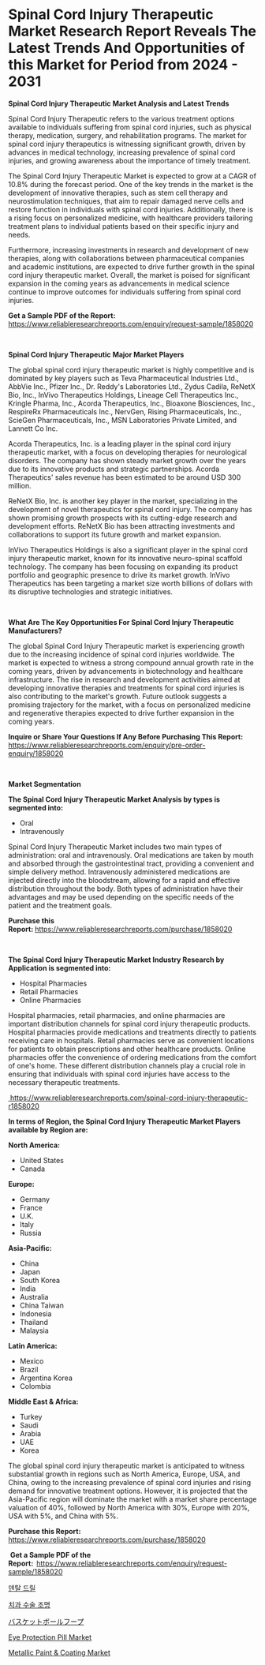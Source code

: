 <p><h1>Spinal Cord Injury Therapeutic Market Research Report Reveals The Latest Trends And Opportunities of this Market for Period from 2024 - 2031</h1></p><p><strong>Spinal Cord Injury Therapeutic Market Analysis and Latest Trends</strong></p>
<p><p>Spinal Cord Injury Therapeutic refers to the various treatment options available to individuals suffering from spinal cord injuries, such as physical therapy, medication, surgery, and rehabilitation programs. The market for spinal cord injury therapeutics is witnessing significant growth, driven by advances in medical technology, increasing prevalence of spinal cord injuries, and growing awareness about the importance of timely treatment.</p><p>The Spinal Cord Injury Therapeutic Market is expected to grow at a CAGR of 10.8% during the forecast period. One of the key trends in the market is the development of innovative therapies, such as stem cell therapy and neurostimulation techniques, that aim to repair damaged nerve cells and restore function in individuals with spinal cord injuries. Additionally, there is a rising focus on personalized medicine, with healthcare providers tailoring treatment plans to individual patients based on their specific injury and needs.</p><p>Furthermore, increasing investments in research and development of new therapies, along with collaborations between pharmaceutical companies and academic institutions, are expected to drive further growth in the spinal cord injury therapeutic market. Overall, the market is poised for significant expansion in the coming years as advancements in medical science continue to improve outcomes for individuals suffering from spinal cord injuries.</p></p>
<p><strong>Get a Sample PDF of the Report:&nbsp;</strong> <a href="https://www.reliableresearchreports.com/enquiry/request-sample/1858020">https://www.reliableresearchreports.com/enquiry/request-sample/1858020</a></p>
<p>&nbsp;</p>
<p><strong>Spinal Cord Injury Therapeutic Major Market Players</strong></p>
<p><p>The global spinal cord injury therapeutic market is highly competitive and is dominated by key players such as Teva Pharmaceutical Industries Ltd., AbbVie Inc., Pfizer Inc., Dr. Reddy's Laboratories Ltd., Zydus Cadila, ReNetX Bio, Inc., InVivo Therapeutics Holdings, Lineage Cell Therapeutics Inc., Kringle Pharma, Inc., Acorda Therapeutics, Inc., Bioaxone Biosciences, Inc., RespireRx Pharmaceuticals Inc., NervGen, Rising Pharmaceuticals, Inc., ScieGen Pharmaceuticals, Inc., MSN Laboratories Private Limited, and Lannett Co Inc.</p><p>Acorda Therapeutics, Inc. is a leading player in the spinal cord injury therapeutic market, with a focus on developing therapies for neurological disorders. The company has shown steady market growth over the years due to its innovative products and strategic partnerships. Acorda Therapeutics' sales revenue has been estimated to be around USD 300 million.</p><p>ReNetX Bio, Inc. is another key player in the market, specializing in the development of novel therapeutics for spinal cord injury. The company has shown promising growth prospects with its cutting-edge research and development efforts. ReNetX Bio has been attracting investments and collaborations to support its future growth and market expansion.</p><p>InVivo Therapeutics Holdings is also a significant player in the spinal cord injury therapeutic market, known for its innovative neuro-spinal scaffold technology. The company has been focusing on expanding its product portfolio and geographic presence to drive its market growth. InVivo Therapeutics has been targeting a market size worth billions of dollars with its disruptive technologies and strategic initiatives.</p></p>
<p>&nbsp;</p>
<p><strong>What Are The Key Opportunities For Spinal Cord Injury Therapeutic Manufacturers?</strong></p>
<p><p>The global Spinal Cord Injury Therapeutic market is experiencing growth due to the increasing incidence of spinal cord injuries worldwide. The market is expected to witness a strong compound annual growth rate in the coming years, driven by advancements in biotechnology and healthcare infrastructure. The rise in research and development activities aimed at developing innovative therapies and treatments for spinal cord injuries is also contributing to the market's growth. Future outlook suggests a promising trajectory for the market, with a focus on personalized medicine and regenerative therapies expected to drive further expansion in the coming years.</p></p>
<p><strong>Inquire or Share Your Questions If Any Before Purchasing This Report:</strong> <a href="https://www.reliableresearchreports.com/enquiry/pre-order-enquiry/1858020">https://www.reliableresearchreports.com/enquiry/pre-order-enquiry/1858020</a></p>
<p>&nbsp;</p>
<p><strong>Market Segmentation</strong></p>
<p><strong>The Spinal Cord Injury Therapeutic Market Analysis by types is segmented into:</strong></p>
<p><ul><li>Oral</li><li>Intravenously</li></ul></p>
<p><p>Spinal Cord Injury Therapeutic Market includes two main types of administration: oral and intravenously. Oral medications are taken by mouth and absorbed through the gastrointestinal tract, providing a convenient and simple delivery method. Intravenously administered medications are injected directly into the bloodstream, allowing for a rapid and effective distribution throughout the body. Both types of administration have their advantages and may be used depending on the specific needs of the patient and the treatment goals.</p></p>
<p><strong>Purchase this Report:&nbsp;</strong><a href="https://www.reliableresearchreports.com/purchase/1858020">https://www.reliableresearchreports.com/purchase/1858020</a></p>
<p>&nbsp;</p>
<p><strong>The Spinal Cord Injury Therapeutic Market Industry Research by Application is segmented into:</strong></p>
<p><ul><li>Hospital Pharmacies</li><li>Retail Pharmacies</li><li>Online Pharmacies</li></ul></p>
<p><p>Hospital pharmacies, retail pharmacies, and online pharmacies are important distribution channels for spinal cord injury therapeutic products. Hospital pharmacies provide medications and treatments directly to patients receiving care in hospitals. Retail pharmacies serve as convenient locations for patients to obtain prescriptions and other healthcare products. Online pharmacies offer the convenience of ordering medications from the comfort of one's home. These different distribution channels play a crucial role in ensuring that individuals with spinal cord injuries have access to the necessary therapeutic treatments.</p></p>
<p><a href="https://www.reliableresearchreports.com/spinal-cord-injury-therapeutic-r1858020">&nbsp;https://www.reliableresearchreports.com/spinal-cord-injury-therapeutic-r1858020</a></p>
<p><strong>In terms of Region, the Spinal Cord Injury Therapeutic Market Players available by Region are:</strong></p>
<p>
    <p> <strong> North America: </strong>
        <ul>
            <li>United States</li>
            <li>Canada</li>
        </ul>
        </p> 
    <p> <strong> Europe: </strong>
        <ul>
            <li>Germany</li>
            <li>France</li>
            <li>U.K.</li>
            <li>Italy</li>
            <li>Russia</li>
        </ul>
        </p> 
    <p> <strong> Asia-Pacific: </strong>
        <ul>
            <li>China</li>
            <li>Japan</li>
            <li>South Korea</li>
            <li>India</li>
            <li>Australia</li>
            <li>China Taiwan</li>
            <li>Indonesia</li>
            <li>Thailand</li>
            <li>Malaysia</li>
        </ul>
        </p> 
    <p> <strong> Latin America: </strong>
        <ul>
            <li>Mexico</li>
            <li>Brazil</li>
            <li>Argentina Korea</li>
            <li>Colombia</li>
        </ul>
        </p> 
    <p> <strong> Middle East & Africa: </strong>
        <ul>
            <li>Turkey</li>
            <li>Saudi</li>
            <li>Arabia</li>
            <li>UAE</li>
            <li>Korea</li>
        </ul>
    </p>
    </p>
<p><p>The global spinal cord injury therapeutic market is anticipated to witness substantial growth in regions such as North America, Europe, USA, and China, owing to the increasing prevalence of spinal cord injuries and rising demand for innovative treatment options. However, it is projected that the Asia-Pacific region will dominate the market with a market share percentage valuation of 40%, followed by North America with 30%, Europe with 20%, USA with 5%, and China with 5%.</p></p>
<p><strong>Purchase this Report: </strong><a href="https://www.reliableresearchreports.com/purchase/1858020">https://www.reliableresearchreports.com/purchase/1858020</a></p>
<p>&nbsp;<strong>Get a Sample PDF of the Report:&nbsp;&nbsp;</strong><a href="https://www.reliableresearchreports.com/enquiry/request-sample/1858020">https://www.reliableresearchreports.com/enquiry/request-sample/1858020</a></p>
<p><strong></strong></p>
<p><p><a href="https://github.com/JeromeRtyau89966/Market-Research-Report-List-1/blob/main/679163357625.md">덴탈 드릴</a></p><p><a href="https://github.com/hook46569/Market-Research-Report-List-1/blob/main/544301557626.md">치과 수술 조명</a></p><p><a href="https://medium.com/@ja15984/%E3%83%90%E3%82%B9%E3%82%B1%E3%83%83%E3%83%88%E3%83%9C%E3%83%BC%E3%83%AB%E3%83%95%E3%83%BC%E3%83%97%E5%B8%82%E5%A0%B4-%E5%B8%82%E5%A0%B4%E3%81%AEcagr-%E5%B8%82%E5%A0%B4%E5%8B%95%E5%90%91-%E3%81%8A%E3%82%88%E3%81%B3%E6%88%90%E9%95%B7%E6%88%A6%E7%95%A5%E3%81%AB%E9%96%A2%E3%81%99%E3%82%8Binsights-32dc71113a2f">バスケットボールフープ</a></p><p><a href="https://github.com/IsmaelBlick2023/Market-Research-Report-List-1/blob/main/eye-protection-pill-market.md">Eye Protection Pill Market</a></p><p><a href="https://issuu.com/reportprime-2/docs/metallic-paint-coating-market-size-2030.pptx">Metallic Paint & Coating Market</a></p></p>
